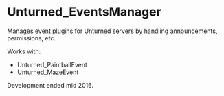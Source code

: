 # Unturned_EventsManager

Manages event plugins for Unturned servers by handling announcements, permissions, etc. 

Works with:
- Unturned_PaintballEvent
- Unturned_MazeEvent

Development ended mid 2016.
